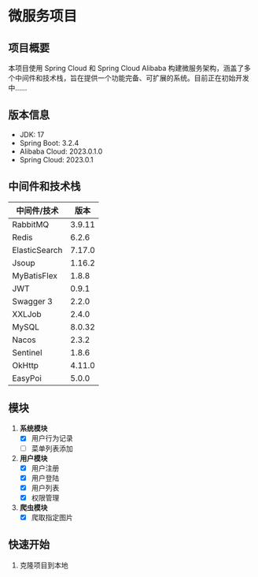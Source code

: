 # 微服务项目

## 项目概要

本项目使用 Spring Cloud 和 Spring Cloud Alibaba 构建微服务架构，涵盖了多个中间件和技术栈，旨在提供一个功能完备、可扩展的系统。目前正在初始开发中……

## 版本信息

- JDK: 17
- Spring Boot: 3.2.4
- Alibaba Cloud: 2023.0.1.0
- Spring Cloud: 2023.0.1

## 中间件和技术栈

| 中间件/技术          | 版本     |
|-----------------|--------|
| RabbitMQ        | 3.9.11 |
| Redis           | 6.2.6  |
| ElasticSearch   | 7.17.0 |
| Jsoup           | 1.16.2 |
| MyBatisFlex     | 1.8.8  |
| JWT             | 0.9.1  |
| Swagger 3       | 2.2.0  |
| XXLJob          | 2.4.0  |
| MySQL           | 8.0.32 |
| Nacos           | 2.3.2  |
| Sentinel        | 1.8.6  |
| OkHttp          | 4.11.0 |
| EasyPoi         | 5.0.0  |

## 模块

1. **系统模块**
   - [x] 用户行为记录
   - [ ] 菜单列表添加

2. **用户模块**
   - [x] 用户注册
   - [x] 用户登陆
   - [x] 用户列表
   - [x] 权限管理

3. **爬虫模块**
   - [x] 爬取指定图片

## 快速开始

1. 克隆项目到本地